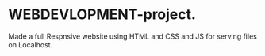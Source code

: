 # WEBDEVLOPMENT-project.
Made a full Respnsive website using HTML and CSS and JS for serving files on Localhost.

